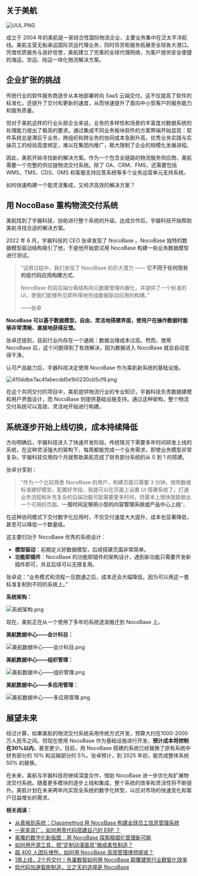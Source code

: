 ## **关于美航**

![UUL.PNG](https://static-docs.nocobase.com/aa09bbe19987331f8e2cf9331c9b141f.PNG)

成立于 2004 年的美航是一家综合性国际物流企业，主要业务集中在泛太平洋航线。美航主营无船承运国际货运代理业务，同时将货柜服务拓展至全球各大港口。凭借优质服务与良好信誉，美航建立了完善的全球代理网络，为客户提供安全便捷的海运、空运、陆运一体化物流解决方案。

## **企业扩张的挑战**

传统行业的软件服务商逐步从本地部署转向 SaaS 云端交付。这不仅提高了软件的标准化，还提升了交付和更新的速度，从而快速提升了面向中小型客户的服务能力和服务质量。

但对于美航这样的行业头部企业来说，业务的多样性和场景的丰富度对数据系统的处理能力提出了极高的要求。通过集成不同业务板块软件的方案弊端开始显现：软件系统总是滞后于业务，跨组织和跨业务的协同成本急剧升高，优秀业务实践与实操员工的经验高度绑定，难以在集团内推广，极大限制了企业的规模化发展进程。

因此，美航开始寻找新的解决方案。作为一个包含全链路的物流服务供应商，美航需要一个完整的供应链物流交付系统。除了 OA、CRM、FMS，还需要包括 WMS、TMS、CDS、OMS 和客服支持应答系统等多个业务运营单元支持系统。

如何快速构建一个能灵活集成，又经济高效的解决方案？

## **用 NocoBase 重构物流交付系统**

美航找到了宇器科技，协助进行整个系统的升级。达成合作后，宇器科技开始帮助美航寻找合适的解决方案。

2022 年 6 月，宇器科技的 CEO 张卓发现了 NocoBase 。NocoBase 独特的数据模型驱动结构吸引了他，于是他开始尝试用 NocoBase 构建一些业务数据模型进行测试。

> “试用过程中，我们发现了 NocoBase 的巨大潜力 —— **它不同于任何现有的低代码应用构建方式**。
>
> NocoBase 的前后端分离结构将元数据管理内置化，并提供了一个标准的 UI，使我们能够所见即所得地完成数据驱动应用的构建。”
>
> ——张卓

**NocoBase 可以基于数据模型，自由、灵活地搭建界面，使用户在操作数据时能够非常清晰、直接地获得反馈。**

张卓还提到，目前行业内存在一个通病：数据治理成本过高。然而，使用 NocoBase 后，这个问题得到了有效解决，因为数据进入 NocoBase 就会自动变得干净。

认可产品能力后，宇器科技决定使用 NocoBase 作为美航新系统的基础设施。

![4f0ddbe7ac4fabecdd5e1b0230cb5cf9.png](https://static-docs.nocobase.com/4f0ddbe7ac4fabecdd5e1b0230cb5cf9.png)

在这个共同交付的项目中，美航提供物流行业的专业知识，宇器科技负责数据建模和用户界面设计，而 NocoBase 则提供基础设施支持。通过这种架构，整个物流交付系统可以高效、灵活地开始进行构建。

## **系统逐步开始上线切换，成本持续降低**

方向明确后，宇器科技进入了快速开发阶段。传统情况下需要多年时间研发上线的系统，在这种灵活强大的架构下，每周都能完成一个业务需求，即使业务模型非常复杂。宇器科技仅用四个月就帮助美航完成了财务部分系统的从 0 到 1 的搭建。

张卓分享到：

> “作为一个比较熟悉 NocoBase 的用户，构建页面只需要 3 分钟。按照数据标准建好模型，配置好字段，我就可以在页面上设置 UI 搭建系统了。打通业务流程和补充复杂的后端功能可能需要更多时间，但基本上很快就能做出一个可用的页面。**一周时间足够把小型的内容管理系统或产品中心上线**”。

在这种协同模式下交付数字化应用时，不仅交付速度大大提升，成本也显著降低，甚至可以降低一个数量级。

这主要归功于 NocoBase 优秀的系统设计：

* **模型驱动**：前期定义好数据模型，后续搭建页面非常简单。
* **功能即插件**：NocoBase 的功能即插件的架构设计，遇到新功能只需要开发新插件即可，并且后续可以无限复用。

张卓说：“业务模式和流程一旦跑通之后，成本还会大幅降低。因为可以用这一套标准复制到不同的系统上。”

**系统架构：**

![系统架构.png](https://static-docs.nocobase.com/6bd81f58256173d9b8afbefc1fc6a298.png)

现在，美航正在从一个使用了多年的系统逐渐搬迁到 NocoBase 上。

**美航数据中心——会计科目：**

![美航数据中心——会计科目.png](https://static-docs.nocobase.com/b0b0a342e0d5ddf70ab31300d8f38bd8.png)

**美航数据中心——组织管理：**

![美航数据中心——组织管理.png](https://static-docs.nocobase.com/f64613f30feded735c07598b22c98087.png)

**美航数据中心——多应用管理：**

![美航数据中心——多应用管理.png](https://static-docs.nocobase.com/3524f9bf126d4b52da10894fe413c2e4.png)

## **展望未来**

经过计算，如果美航的物流交付系统采用传统方式开发，预算大约在1000-2000万人民币之间。但现在使用 NocoBase 作为基础设施进行开发，**预计成本将控制在30%以内**，甚至更少。目前，用 NocoBase 搭建的系统已经替换了原有系统中财务部分的 10% 和运输部分的 5%。张卓预计，到 2025 年初，能完成整体系统 50% 的替换。

在未来，美航与宇器科技将继续深度合作，借助 NocoBase 进一步优化和扩展物流交付系统。随着更多模块的逐步上线和集成，整个系统的效率和灵活性将不断提升。美航计划在未来两年内实现全系统的数字化转型，以应对市场的快速变化和客户日益增长的需求。

**相关阅读：**

* [从表格到系统：Classmethod 用 NocoBase 构建全球员工信息管理系统](https://www.nocobase.com/cn/blog/classmethod)
* [一家家具厂，如何用零代码搭建自己的 ERP ？](https://www.nocobase.com/cn/blog/olmon)
* [奥雅的数字化新版图：用 NocoBase 探索精细化管理新可能](https://www.nocobase.com/cn/blog/l-a)
* [如何用开源工具，把“定制动漫面具”做成柔性制造？](https://www.nocobase.com/cn/blog/kigland)
* [超 400 人团队律所，如何用 NocoBase 高效管理律师提成？](https://www.nocobase.com/cn/blog/how-400-lawyer-firm-streamlines-commission-management-with-nocobase)
* [1周上线，2个月交付！有巢数智如何用 NocoBase 颠覆建筑行业数智化效率](https://www.nocobase.com/cn/blog/rapid-development-with-nocobase)
* [低代码加速智能制造，兰之天的选择是 NocoBase](https://www.nocobase.com/cn/blog/Orchisky)
